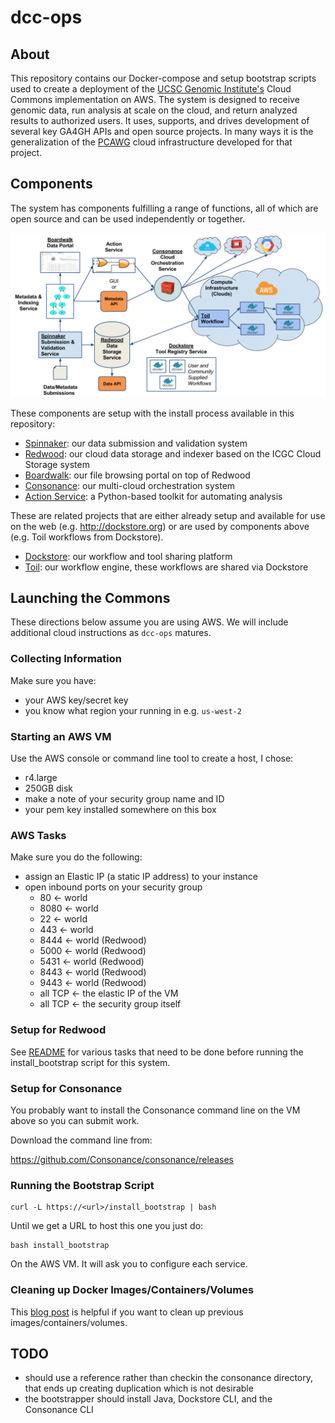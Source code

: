 # dcc-ops

## About

This repository contains our Docker-compose and setup bootstrap scripts used to create a deployment of the [UCSC Genomic Institute's](http://ucsc-cgl.org) Cloud Commons implementation on AWS.  The system is designed to receive genomic data, run analysis at scale on the cloud, and return analyzed results to authorized users.  It uses, supports, and drives development of several key GA4GH APIs and open source projects. In many ways it is the generalization of the [PCAWG](https://dcc.icgc.org/pcawg) cloud infrastructure developed for that project.

## Components

The system has components fulfilling a range of functions, all of which are open source and can be used independently or together.

![Cloud Commons Arch](docs/dcc-arch.png)

These components are setup with the install process available in this repository:

* [Spinnaker](spinnaker/README.md): our data submission and validation system
* [Redwood](redwood/README.md): our cloud data storage and indexer based on the ICGC Cloud Storage system
* [Boardwalk](boardwalk/README.md): our file browsing portal on top of Redwood
* [Consonance](consonance/README.md): our multi-cloud orchestration system
* [Action Service](action/README.md): a Python-based toolkit for automating analysis

These are related projects that are either already setup and available for use on the web (e.g. http://dockstore.org) or are used by components above (e.g. Toil workflows from Dockstore).

* [Dockstore](http://dockstore.org): our workflow and tool sharing platform
* [Toil](https://github.com/BD2KGenomics/toil): our workflow engine, these workflows are shared via Dockstore

## Launching the Commons

These directions below assume you are using AWS.  We will include additional cloud instructions as `dcc-ops` matures.

### Collecting Information

Make sure you have:

* your AWS key/secret key
* you know what region your running in e.g. `us-west-2`

### Starting an AWS VM

Use the AWS console or command line tool to create a host, I chose:

* r4.large
* 250GB disk
* make a note of your security group name and ID
* your pem key installed somewhere on this box

### AWS Tasks

Make sure you do the following:

* assign an Elastic IP (a static IP address) to your instance
* open inbound ports on your security group
    * 80 <- world
    * 8080 <- world
    * 22 <- world
    * 443 <- world
    * 8444 <- world (Redwood)
    * 5000 <- world (Redwood)
    * 5431 <- world (Redwood)
    * 8443 <- world (Redwood)
    * 9443 <- world (Redwood)
    * all TCP <- the elastic IP of the VM
    * all TCP <- the security group itself

### Setup for Redwood

See [README](redwood/README.md) for various tasks that need to be done before running the install_bootstrap script for this system.

### Setup for Consonance

You probably want to install the Consonance command line on the VM above so you can submit work.

Download the command line from:

https://github.com/Consonance/consonance/releases

### Running the Bootstrap Script

    curl -L https://<url>/install_bootstrap | bash

Until we get a URL to host this one you just do:

    bash install_bootstrap

On the AWS VM.  It will ask you to configure each service.

### Cleaning up Docker Images/Containers/Volumes

This [blog post](https://www.digitalocean.com/community/tutorials/how-to-remove-docker-images-containers-and-volumes) is helpful if you want to clean up previous images/containers/volumes.

## TODO

* should use a reference rather than checkin the consonance directory, that ends up creating duplication which is not desirable
* the bootstrapper should install Java, Dockstore CLI, and the Consonance CLI

